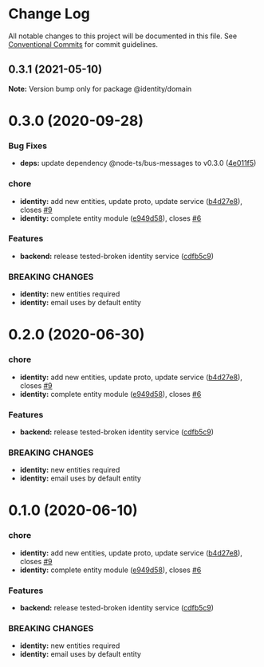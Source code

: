# Change Log

All notable changes to this project will be documented in this file.
See [Conventional Commits](https://conventionalcommits.org) for commit guidelines.

## 0.3.1 (2021-05-10)

**Note:** Version bump only for package @identity/domain





# 0.3.0 (2020-09-28)

### Bug Fixes

- **deps:** update dependency @node-ts/bus-messages to v0.3.0 ([4e011f5](https://github.com/Atlantis-Lab/serenity/commit/4e011f5c095eac449efe4b90f9fac210669ed72d))

### chore

- **identity:** add new entities, update proto, update service ([b4d27e8](https://github.com/Atlantis-Lab/serenity/commit/b4d27e8cd46f4a47bc151e0285de7da94f94b622)), closes [#9](https://github.com/Atlantis-Lab/serenity/issues/9)
- **identity:** complete entity module ([e949d58](https://github.com/Atlantis-Lab/serenity/commit/e949d58b9a55dfdf34bd3cb64320ccb509e4b54b)), closes [#6](https://github.com/Atlantis-Lab/serenity/issues/6)

### Features

- **backend:** release tested-broken identity service ([cdfb5c9](https://github.com/Atlantis-Lab/serenity/commit/cdfb5c91ca81bfdf06d2f496b5c66b47426ec96e))

### BREAKING CHANGES

- **identity:** new entities required
- **identity:** email uses by default entity

# 0.2.0 (2020-06-30)

### chore

- **identity:** add new entities, update proto, update service ([b4d27e8](https://github.com/atlantisunited/serenity/commit/b4d27e8cd46f4a47bc151e0285de7da94f94b622)), closes [#9](https://github.com/atlantisunited/serenity/issues/9)
- **identity:** complete entity module ([e949d58](https://github.com/atlantisunited/serenity/commit/e949d58b9a55dfdf34bd3cb64320ccb509e4b54b)), closes [#6](https://github.com/atlantisunited/serenity/issues/6)

### Features

- **backend:** release tested-broken identity service ([cdfb5c9](https://github.com/atlantisunited/serenity/commit/cdfb5c91ca81bfdf06d2f496b5c66b47426ec96e))

### BREAKING CHANGES

- **identity:** new entities required
- **identity:** email uses by default entity

# 0.1.0 (2020-06-10)

### chore

- **identity:** add new entities, update proto, update service ([b4d27e8](https://github.com/atlantisunited/serenity/commit/b4d27e8cd46f4a47bc151e0285de7da94f94b622)), closes [#9](https://github.com/atlantisunited/serenity/issues/9)
- **identity:** complete entity module ([e949d58](https://github.com/atlantisunited/serenity/commit/e949d58b9a55dfdf34bd3cb64320ccb509e4b54b)), closes [#6](https://github.com/atlantisunited/serenity/issues/6)

### Features

- **backend:** release tested-broken identity service ([cdfb5c9](https://github.com/atlantisunited/serenity/commit/cdfb5c91ca81bfdf06d2f496b5c66b47426ec96e))

### BREAKING CHANGES

- **identity:** new entities required
- **identity:** email uses by default entity
